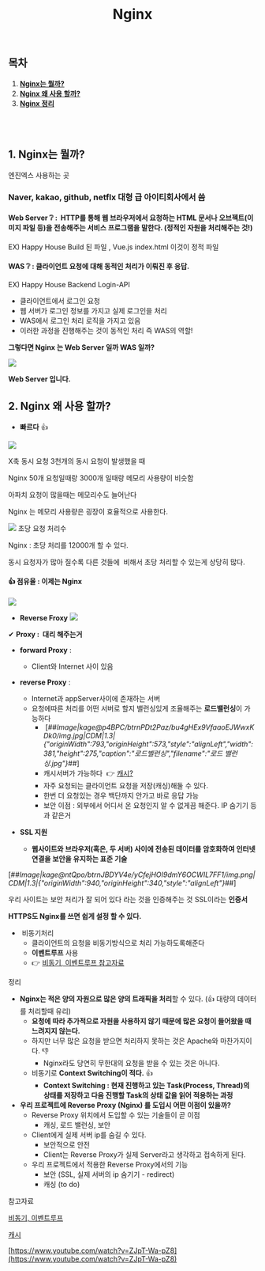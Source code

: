 <div align="center">
  <br />
  <h1>Nginx</h1>
  <br />
</div>

##  목차

1. [**Nginx는 뭘까?**](#1)
2. [**Nginx 왜 사용 할까?**](#2)
3. [**Nginx 정리**](#3)


<br />

<br />

<div id="1"></div>

## **1\. Nginx는 뭘까?** 

엔진엑스 사용하는 곳

### **Naver, kakao, github, netflx 대형 급 아이티회사에서 씀**

#### **Web Server ❔** :  HTTP를 통해 웹 브라우저에서 요청하는 HTML 문서나 오브젝트(이미지 파일 등)을 전송해주는 서비스 프로그램을 말한다. (정적인 자원을 처리해주는 것!)

EX) Happy House Build 된 파일 , Vue.js index.html 이것이 정적 파일

#### **WAS ❔ :** 클라이언트 요청에 대해 동적인 처리가 이뤄진 후 응답.

EX) Happy House Backend Login-API

-   클라이언트에서 로그인 요청
-   웹 서버가 로그인 정보를 가지고 실제 로그인을 처리
-   WAS에서 로그인 처리 로직을 가지고 있음
-   이러한 과정을 진행해주는 것이 동적인 처리 즉 WAS의 역할!

**그렇다면 Nginx 는 Web Server 일까 WAS 일까?**

![](https://img1.daumcdn.net/thumb/R1280x0/?scode=mtistory2&fname=https%3A%2F%2Fblog.kakaocdn.net%2Fdn%2Fcgfnqs%2FbtrnB8bXUiW%2FycsbbkeagUZ6w3WUP3qE31%2Fimg.png)

**Web Server 입니다.**

<div id="2"></div>

## **2\. Nginx 왜 사용 할까?**

-   **빠르다** 👍

![](https://img1.daumcdn.net/thumb/R1280x0/?scode=mtistory2&fname=https%3A%2F%2Fblog.kakaocdn.net%2Fdn%2Fbhcf0I%2FbtrnLIbf0tk%2F1Dcj3aUaCVGCSVUau5lVK0%2Fimg.png)


X축 동시 요청 3천개의 동시 요청이 발생했을 때

Nginx 50개 요청일때랑 3000개 일때랑 메모리 사용량이 비슷함

아파치 요청이 많을때는 메모리수도 늘어난다

Nginx 는 메모리 사용량은 굉장이 효율적으로 사용한다.


![](https://img1.daumcdn.net/thumb/R1280x0/?scode=mtistory2&fname=https%3A%2F%2Fblog.kakaocdn.net%2Fdn%2FtoZmp%2FbtrnCByb6rw%2Fojm2934P5Kngt9xDLkJYN1%2Fimg.png)
초당 요청 처리수

Nginx : 초당 처리를 12000개 할 수 있다.

동시 요청자가 많아 질수록 다른 것들에  비해서 초당 처리할 수 있는게 상당히 많다.

#### 👍 **점유율 : 이제는 Nginx**

![](https://img1.daumcdn.net/thumb/R1280x0/?scode=mtistory2&fname=https%3A%2F%2Fblog.kakaocdn.net%2Fdn%2FcYLvSx%2FbtrnC3VywXH%2FU1czA0b5R7KxDzvVkejjpK%2Fimg.png)

-   **Reverse Froxy** ![](https://blog.kakaocdn.net/dn/bufZrE/btrnGjRlYTC/5lzRRa8aIk4jvBZyrHtq50/img.png)

✔ **Proxy :  대리 해주는거**

-   **forward Proxy** :
    -   Client와 Internet 사이 있음
-   **reverse Proxy** :  
    -   Internet과 appServer사이에 존재하는 서버
    -   요청에따른 처리를 어떤 서버로 할지 밸런싱있게 조율해주는 **로드밸런싱**이 가능하다 
        -    [##_Image|kage@p4BPC/btrnPDt2Paz/bu4gHEx9VfaaoEJWwxKDk0/img.jpg|CDM|1.3|{"originWidth":793,"originHeight":573,"style":"alignLeft","width":381,"height":275,"caption":"로드벨런싱","filename":"로드 밸런싱.jpg"}_##]
        -   캐시서버가 가능하다  👉 [캐시?](https://github.com/ssafy-tech-concert/ssafy-tech-concert/blob/master/web/Cache.md)
        -   자주 요청되는 클라이언트 요청을 저장(캐싱)해둘 수 있다.
        -   한번 더 요청있는 경우 백단까지 안가고 바로 응답 가능 
        -   보안 이점 : 외부에서 어디서 온 요청인지 알 수 없게끔 해준다. IP 숨기기 등과 같은거 

-   **SSL 지원**
    -   **웹사이트와 브라우저(혹은, 두 서버) 사이에 전송된 데이터를 암호화하여 인터넷 연결을 보안을 유지하는 표준 기술**

[##_Image|kage@ntQpo/btrnJBDYV4e/yCfejHOI9dmY6OCWIL7FF1/img.png|CDM|1.3|{"originWidth":940,"originHeight":340,"style":"alignLeft"}_##]

우리 사이트는 보안 처리가 잘 되어 있다 라는 것을 인증해주는 것 SSL이라는 **인증서**

**HTTPS도 Nginx를 쓰면 쉽게 설정 할 수 있다.**

-    비동기처리
    -   클라이언트의 요청을 비동기방식으로 처리 가능하도록해준다
    -   **이벤트루프** 사용
    -   👉 [비동기, 이벤트루프 참고자료](https://github.com/ssafy-tech-concert/ssafy-tech-concert/blob/master/Front-end/synchronous%26asynchronous.md)

<div id="3"></div>

정리

-   **Nginx는 적은 양의 자원으로 많은 양의 트래픽을 처리**할 수 있다. (👍 대량의 데이터를 처리할때 유리)
    -   **요청에 따라 추가적으로 자원을 사용하지 않기 때문에 많은 요청이 들어왔을 때 느려지지 않는다.**
    -   하지만 너무 많은 요청을 받으면 처리하지 못하는 것은 Apache와 마찬가지이다. 👎
        -   Nginx라도 당연히 무한대의 요청을 받을 수 있는 것은 아니다. 
    -   비동기로 **Context Switching이 적다.** 👍
        -   **Context Switching : 현재 진행하고 있는 Task(Process, Thread)의 상태를 저장하고 다음 진행할 Task의 상태 값을 읽어 적용하는 과정**
-   **우리 프로젝트에 Reverse Proxy (Nginx) 를 도입시 어떤 이점이 있을까?**  
    -   Reverse Proxy 위치에서 도입할 수 있는 기술들이 곧 이점
        -   캐싱, 로드 밸런싱, 보안 
    -   Client에게 실제 서버 ip를 숨길 수 있다.
        -   보안적으로 안전
        -   Client는 Reverse Proxy가 실제 Server라고 생각하고 접속하게 된다.
    -   우리 프로젝트에서 적용한 Reverse Proxy에서의 기능
        -   보안 (SSL, 실제 서버의 ip 숨기기 - redirect)
        -   캐싱 (to do)

참고자료

[비동기, 이벤트루프](https://github.com/ssafy-tech-concert/ssafy-tech-concert/blob/master/Front-end/synchronous%26asynchronous.md)

[캐시](https://github.com/ssafy-tech-concert/ssafy-tech-concert/blob/master/web/Cache.md)

[https://www.youtube.com/watch?v=ZJpT-Wa-pZ8](https://www.youtube.com/watch?v=ZJpT-Wa-pZ8)
